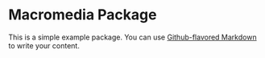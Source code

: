# Macromedia Package

This is a simple example package. You can use
[Github-flavored Markdown](https://guides.github.com/features/mastering-markdown/)
to write your content.